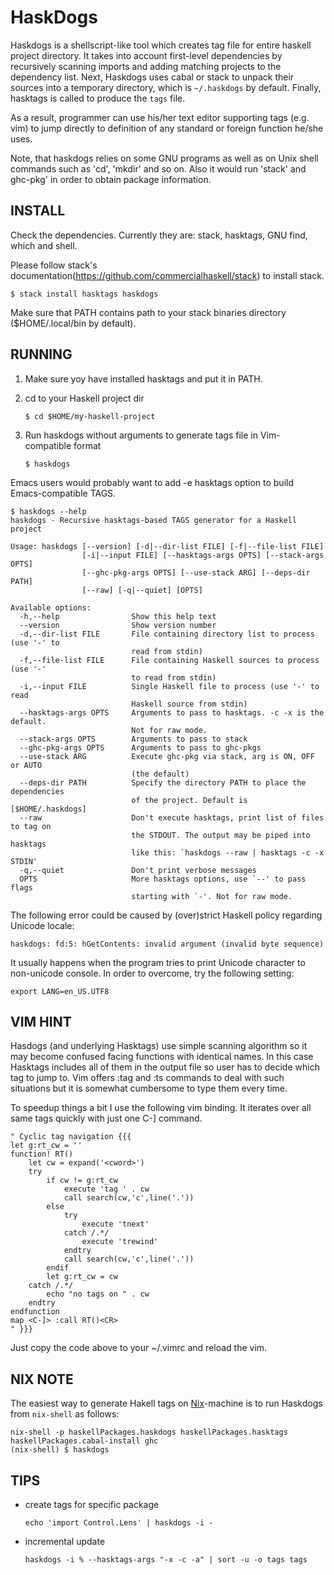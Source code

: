HaskDogs
========

Haskdogs is a shellscript-like tool which creates tag file for entire haskell
project directory. It takes into account first-level dependencies by recursively
scanning imports and adding matching projects to the dependency list. Next,
Haskdogs uses cabal or stack to unpack their sources into a temporary directory,
which is `~/.haskdogs` by default. Finally, hasktags is called to produce the
`tags` file.

As a result, programmer can use his/her text editor supporting tags (e.g. vim)
to jump directly to definition of any standard or foreign function he/she uses.

Note, that haskdogs relies on some GNU programs as well as on Unix shell
commands such as 'cd', 'mkdir' and so on. Also it would run 'stack' and ghc-pkg'
in order to obtain package information.

INSTALL
-------

Check the dependencies. Currently they are: stack, hasktags, GNU find,
which and shell.

Please follow stack's documentation(https://github.com/commercialhaskell/stack) to install stack.

	$ stack install hasktags haskdogs

Make sure that PATH contains path to your stack binaries directory ($HOME/.local/bin by default).

RUNNING
-------

1. Make sure yoy have installed hasktags and put it in PATH.

2. cd to your Haskell project dir

       $ cd $HOME/my-haskell-project

3. Run haskdogs without arguments to generate tags file in Vim-compatible format

       $ haskdogs

Emacs users would probably want to add -e hasktags option to build Emacs-compatible TAGS.

    $ haskdogs --help
    haskdogs - Recursive hasktags-based TAGS generator for a Haskell project

    Usage: haskdogs [--version] [-d|--dir-list FILE] [-f|--file-list FILE]
                    [-i|--input FILE] [--hasktags-args OPTS] [--stack-args OPTS]
                    [--ghc-pkg-args OPTS] [--use-stack ARG] [--deps-dir PATH]
                    [--raw] [-q|--quiet] [OPTS]

    Available options:
      -h,--help                Show this help text
      --version                Show version number
      -d,--dir-list FILE       File containing directory list to process (use '-' to
                               read from stdin)
      -f,--file-list FILE      File containing Haskell sources to process (use '-'
                               to read from stdin)
      -i,--input FILE          Single Haskell file to process (use '-' to read
                               Haskell source from stdin)
      --hasktags-args OPTS     Arguments to pass to hasktags. -c -x is the default.
                               Not for raw mode.
      --stack-args OPTS        Arguments to pass to stack
      --ghc-pkg-args OPTS      Arguments to pass to ghc-pkgs
      --use-stack ARG          Execute ghc-pkg via stack, arg is ON, OFF or AUTO
                               (the default)
      --deps-dir PATH          Specify the directory PATH to place the dependencies
                               of the project. Default is [$HOME/.haskdogs]
      --raw                    Don't execute hasktags, print list of files to tag on
                               the STDOUT. The output may be piped into hasktags
                               like this: `haskdogs --raw | hasktags -c -x STDIN'
      -q,--quiet               Don't print verbose messages
      OPTS                     More hasktags options, use `--' to pass flags
                               starting with `-'. Not for raw mode.

The following error could be caused by (over)strict Haskell policy regarding
Unicode locale:

    haskdogs: fd:5: hGetContents: invalid argument (invalid byte sequence)

It usually happens when the program tries to print Unicode character to
non-unicode console. In order to overcome, try the following setting:

    export LANG=en_US.UTF8


VIM HINT
--------

Hasdogs (and underlying Hasktags) use simple scanning algorithm so it may become
confused facing functions with identical names. In this case Hasktags includes
all of them in the output file so user has to decide which tag to jump to. Vim
offers :tag and :ts commands to deal with such situations but it is somewhat
cumbersome to type them every time.

To speedup things a bit I use the following vim binding. It iterates over all
same tags quickly with just one C-] command.

    " Cyclic tag navigation {{{
	let g:rt_cw = ''
	function! RT()
		let cw = expand('<cword>')
		try
			if cw != g:rt_cw
				execute 'tag ' . cw
				call search(cw,'c',line('.'))
			else
				try
					execute 'tnext'
				catch /.*/
					execute 'trewind'
				endtry
				call search(cw,'c',line('.'))
			endif
			let g:rt_cw = cw
		catch /.*/
			echo "no tags on " . cw
		endtry
	endfunction
	map <C-]> :call RT()<CR>
    " }}}

Just copy the code above to your ~/.vimrc and reload the vim.


NIX NOTE
--------

The easiest way to generate Hakell tags on [Nix](https://nixos.org/nix)-machine
is to run Haskdogs from `nix-shell` as follows:

    nix-shell -p haskellPackages.haskdogs haskellPackages.hasktags haskellPackages.cabal-install ghc
    (nix-shell) $ haskdogs


TIPS
-----

* create tags for specific package

  ``echo 'import Control.Lens' | haskdogs -i -``

* incremental update

  ``haskdogs -i % --hasktags-args "-x -c -a" | sort -u -o tags tags``

